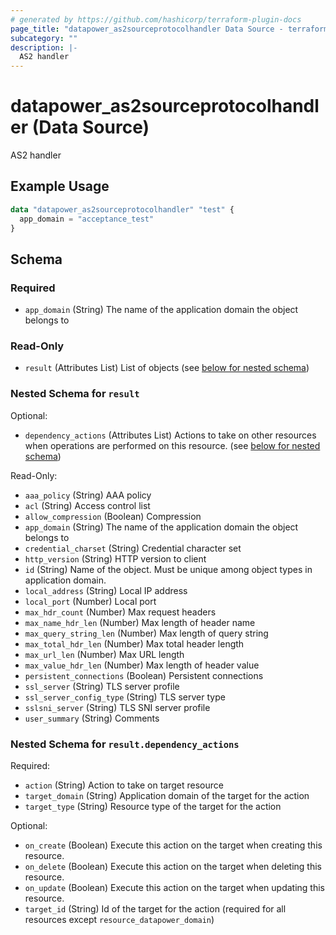 ```yaml
---
# generated by https://github.com/hashicorp/terraform-plugin-docs
page_title: "datapower_as2sourceprotocolhandler Data Source - terraform-provider-datapower"
subcategory: ""
description: |-
  AS2 handler
---
```


# datapower_as2sourceprotocolhandler (Data Source)

AS2 handler

## Example Usage

```terraform
data "datapower_as2sourceprotocolhandler" "test" {
  app_domain = "acceptance_test"
}
```

<!-- schema generated by tfplugindocs -->
## Schema

### Required

- `app_domain` (String) The name of the application domain the object belongs to

### Read-Only

- `result` (Attributes List) List of objects (see [below for nested schema](#nestedatt--result))

<a id="nestedatt--result"></a>
### Nested Schema for `result`

Optional:

- `dependency_actions` (Attributes List) Actions to take on other resources when operations are performed on this resource. (see [below for nested schema](#nestedatt--result--dependency_actions))

Read-Only:

- `aaa_policy` (String) AAA policy
- `acl` (String) Access control list
- `allow_compression` (Boolean) Compression
- `app_domain` (String) The name of the application domain the object belongs to
- `credential_charset` (String) Credential character set
- `http_version` (String) HTTP version to client
- `id` (String) Name of the object. Must be unique among object types in application domain.
- `local_address` (String) Local IP address
- `local_port` (Number) Local port
- `max_hdr_count` (Number) Max request headers
- `max_name_hdr_len` (Number) Max length of header name
- `max_query_string_len` (Number) Max length of query string
- `max_total_hdr_len` (Number) Max total header length
- `max_url_len` (Number) Max URL length
- `max_value_hdr_len` (Number) Max length of header value
- `persistent_connections` (Boolean) Persistent connections
- `ssl_server` (String) TLS server profile
- `ssl_server_config_type` (String) TLS server type
- `sslsni_server` (String) TLS SNI server profile
- `user_summary` (String) Comments

<a id="nestedatt--result--dependency_actions"></a>
### Nested Schema for `result.dependency_actions`

Required:

- `action` (String) Action to take on target resource
- `target_domain` (String) Application domain of the target for the action
- `target_type` (String) Resource type of the target for the action

Optional:

- `on_create` (Boolean) Execute this action on the target when creating this resource.
- `on_delete` (Boolean) Execute this action on the target when deleting this resource.
- `on_update` (Boolean) Execute this action on the target when updating this resource.
- `target_id` (String) Id of the target for the action (required for all resources except `resource_datapower_domain`)

